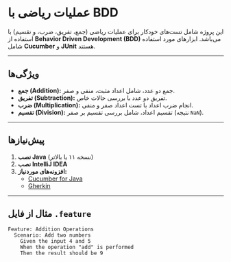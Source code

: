 # عملیات ریاضی با BDD

این پروژه شامل تست‌های خودکار برای عملیات ریاضی (جمع، تفریق، ضرب، و تقسیم) با استفاده از **Behavior Driven Development (BDD)** می‌باشد. ابزارهای مورد استفاده شامل **Cucumber** و **JUnit** هستند.

---

## ویژگی‌ها

- **جمع (Addition):** جمع دو عدد، شامل اعداد مثبت، منفی و صفر.  
- **تفریق (Subtraction):** تفریق دو عدد با بررسی حالات خاص.  
- **ضرب (Multiplication):** انجام ضرب اعداد با تست اعداد صفر و منفی.  
- **تقسیم (Division):** تقسیم اعداد، شامل بررسی تقسیم بر صفر (نتیجه `NaN`).  

---

## پیش‌نیازها

1. **نصب Java** (نسخه ۱۱ یا بالاتر)  
2. **نصب IntelliJ IDEA**  
3. **افزونه‌های موردنیاز:**  
   - [Cucumber for Java](https://plugins.jetbrains.com/plugin/7212-cucumber-for-java)  
   - [Gherkin](https://plugins.jetbrains.com/plugin/9164-gherkin)  

---

## مثال از فایل `.feature`

```gherkin
Feature: Addition Operations
  Scenario: Add two numbers
    Given the input 4 and 5
    When the operation "add" is performed
    Then the result should be 9
